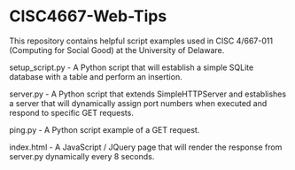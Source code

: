 # CISC4667-Web-Tips
This repository contains helpful script examples used in CISC 4/667-011 (Computing for Social Good) at the University of Delaware. 

setup_script.py - 
A Python script that will establish a simple SQLite database with a table and perform an insertion.

server.py - 
A Python script that extends SimpleHTTPServer and establishes a server that will dynamically assign port numbers when executed and respond to specific GET requests.

ping.py - 
A Python script example of a GET request.

index.html - 
A JavaScript / JQuery page that will render the response from server.py dynamically every 8 seconds.
